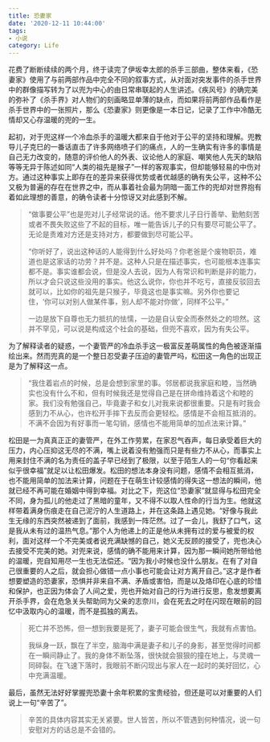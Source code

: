 ```yaml
---
title: 恐妻家
date: '2020-12-11 10:44:00'
tags: 
- 小说
category: Life
---
```


花费了断断续续的两个月，终于读完了伊坂幸太郎的杀手三部曲，整体来看，《恐妻家》使用了与前两部作品中完全不同的叙事方式，从对面对突发事件的杀手世界中的群像描写转为了以兜为中心的由日常串联起的人生讲述。《疾风号》的确完美的弥补了《杀手界》对人物们的刻画略显单薄的缺点，而如果将前两部作品看作是杀手世界中的一张照片，那么《恐妻家》则更像是一本日记，记录了工作中冷酷无情却又心存温暖的兜的一生。

起初，对于兜这样一个冷血杀手的温暖大都来自于他对于公平的坚持和理解。兜教导儿子克巳的一番话直击了许多网络喷子们的痛点，人的一生确实有许多的事情是自己无力改变的，随意的评价他人的外表、议论他人的家庭、嘲笑他人先天的缺陷等等无异于陈述如同“人类的祖先是猴子”一样的客观事实，但却能够轻易的中伤对方。通过这种事实上即存在的差异来获得优势或者优越感的确有失公平，这种不公又极为普遍的存在在世界之中，而从事着社会最为阴暗一面工作的兜却对世界抱有着如此理想的善意，的确令读者十分惊讶又对此感到不解。

>“做事要公平”也是兜对儿子经常说的话。他不要求儿子日行善举、勤勉刻苦或者不畏失败这些了不起的目标，唯一能告诉儿子的只有要尽可能公平了。无论是责难对方还是支持对方，都要做到尽可能公平。
>
>“你听好了，说出这种话的人能得到什么好处吗？你老爸是个废物职员，难道也是这家话的功劳？并不是。这种人只是在描述事实，也可能根本连事实都不是。事实谁都会说，但是没人去说，因为人有常识和判断是非的能力，所以才会只说这些没用的事实。他这么说你，你也并不吃亏，直接反驳回去就可以，比如你的祖先是只猴子，毕竟这也是事实嘛。另外你也要记住，‘你可以对别人做某件事，别人却不能对你做’，同样不公平。”
>
>一边是放下自尊也无力抵抗的怯懦，一边是自认安全而泰然处之的坦然。这并不罕见，可以说是构成这个社会的基础，但兜不喜欢，因为有失公平。

为了解释读者的疑惑，一个妻管严的冷血杀手这一极富反差萌属性的角色被逐渐描绘出来。然而兜真的是一个整日忍受妻子压迫的妻管严吗，松田这一角色的出现正是为了解释这一点。

>“我住着岩点的时候，总是会想到家里的事。邻居都说我家庭和睦，当然确实也没有什么不和，但有时候我还是觉得自己是在拼命维持着这个和睦的家。我们没有勉强自己，毕竟妻子和女儿对我来说都很重要。只是有时我会感到力不从心，也许松开手摔下去反而会更轻松。感情是不会相互抵消的。不满不会因为有好事而一笔勾销，感情也不能用简单的加点法来计算。”

松田是一为真真正正的妻管严，在外工作劳累，在家忍气吞声，每日承受着巨大的压力，内心压抑这无尽的不满，嘴上说着没有勉强而只是有些力不从心，而事实上用来封住不满的名为责任的盖子早已经到了极限，以至于陌生人的一句“你看起来似乎很幸福”就足以让松田爆发。松田的想法本身没有问题，感情不会相互抵消，也不能用简单的加法来计算，问题在于在萌生计较感情的得失这一想法的瞬间，他就已经不再可能在婚姻中得到幸福。对比之下，兜这位“恐妻家”就显得与松田完全不同，身为孤儿的他走过了黑暗的童年，又不得不以取人性命的行当为生。他就这样带着满身伤痕走在自己泥泞的人生道路上，并在这条路上遇见她。“好像与我此生无缘的东西突然被递到了面前，我感到一阵茫然。过了一会儿，我舒了口气，这是我从未有过的温热气息。”那个人为他递上的正是他从未拥有过的爱与被爱的权利，面对这样一个不完美或者说充满缺憾的自己，她义无反顾的接受了，兜也决心去接受不完美的她。对兜来说，感情的确不能用来计算，因为那一瞬间她所带给他的温暖，兜自知用尽一生也无法偿还。“因为我小时候也没什么朋友。在有了对自己很重要的人之后，就会担心做错一点小事也可能会让对方离开自己。”这才是作者想要塑造的恐妻家，恐惧并非来自不满、矛盾或害怕，而是以及烙印在心底的珍惜和保护，也正因为体会了人间之爱，兜也开始对自己的行为进行反思，愈发想要离开杀手界，会在危急关头帮助同为父亲的志奈川，会在死去之时在闪现在眼前的回忆中汲取内心的温暖，而不是孤独的离去。

>死亡并不恐怖，但一想到我要是死了，妻子可能会很生气，我就有点害怕。
>
>我纵身一跃，飘在了半空，脑海中满是妻子和儿子的身影，甚至觉得时间都在一瞬间静止了。我的身体不断坠落，很快就会狠狠的撞在地上，与灵魂一同碎裂。在飞速下落时，我眼前不断闪现出与家人在一起时的美好回忆，心中充满温暖。

最后，虽然无法好好掌握兜恐妻十余年积累的宝贵经验，但还是可以对重要的人们说上一句“辛苦了”。
>辛苦的具体内容其实无关紧要。世人皆苦，所以不管遇到何种情况，说一句安慰对方的话总是不会错的。
